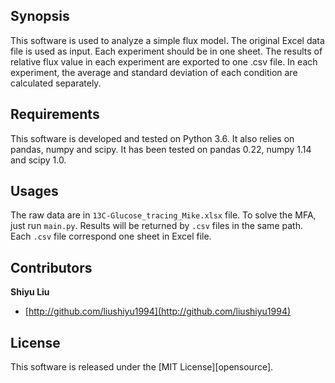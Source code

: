 ## Synopsis

This software is used to analyze a simple flux model. The original Excel data file is used as input. Each experiment should be in one sheet. The results of relative flux value in each experiment are exported to one .csv file. In each experiment, the average and standard deviation of each condition are calculated separately.

## Requirements

This software is developed and tested on Python 3.6. It also relies on pandas, numpy and scipy. It has been tested on pandas 0.22, numpy 1.14 and scipy 1.0.

## Usages

The raw data are in `13C-Glucose_tracing_Mike.xlsx` file. To solve the MFA, just run `main.py`. Results will be returned by `.csv` files in the same path. Each `.csv` file correspond one sheet in Excel file.

## Contributors

**Shiyu Liu**

+ [http://github.com/liushiyu1994](http://github.com/liushiyu1994)

## License

This software is released under the [MIT License][opensource].